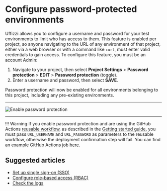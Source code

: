 # Configure password-protected environments

Uffizzi allows you to configure a username and password for your test environments to limit who has access to them. This feature is enabled per project, so anyone navigating to the URL of any environment of that project, either via a web browser or with a command like `curl`, must enter valid credentials to gain access. To configure this feature, you must be an account Admin:

1. Navigate to your project, then select **Project Settings** > **Password protection** > **EDIT** > **Password protection** (toggle).  
2. Enter a username and password, then select **SAVE**.

Password protection will now be enabled for all environments belonging to this project, including any pre-existing environments.  

___

![Enable password protection](../../assets/images/enable-password-protection.png)

___  

!!! Warning
    If you enable password protection and are using the GitHub Actions [reusable workflow](https://github.com/UffizziCloud/preview-action/blob/6504e1578015e5470858bfe7e7793779fa01b6a4/.github/workflows/reusable.yaml), as described in the [Getting started guide](getting-started.md), you must pass `URL_USERNAME` and `URL_PASSWORD` as parameters to the reusable workflow, otherwise the deployment confirmation step will fail. You can find an example GitHub Actions job [here](https://github.com/UffizziCloud/example-voting-app/blob/161d76c159607455b7c3cda74fcb2515502b2920/.github/workflows/uffizzi-previews.yml#L161-L176).

## Suggested articles
* [Set up single sign-on (SSO)](guides/single-sign-on.md)
* [Configure role-based access (RBAC)](guides/rbac.md)
* [Check the logs](guides/logs.md)
